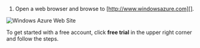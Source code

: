 1. Open a web browser and browse to [http://www.windowsazure.com][].

 ![Windows Azure Web Site][]

 To get started with a free account, click **free trial** in the upper right corner and follow the steps.

[http://www.windowsazure.com]: http://www.windowsazure.com
[Windows Azure Web Site]: ../media/freetrialonwindowsazurehomepage.png
 
